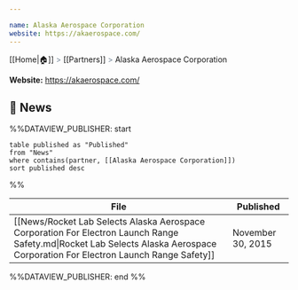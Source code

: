 ```yaml
---

name: Alaska Aerospace Corporation
website: https://akaerospace.com/
---
```

[[Home|🏠]] <span style="color: LightSlateGray">></span> [[Partners]] <span style="color: LightSlateGray">></span> Alaska Aerospace Corporation

**Website:** https://akaerospace.com/

## 📰 News

%%DATAVIEW_PUBLISHER: start
```
table published as "Published"
from "News"
where contains(partner, [[Alaska Aerospace Corporation]])
sort published desc
```
%%

| File                                                                                                                                                                           | Published         |
| ------------------------------------------------------------------------------------------------------------------------------------------------------------------------------ | ----------------- |
| [[News/Rocket Lab Selects Alaska Aerospace Corporation For Electron Launch Range Safety.md\|Rocket Lab Selects Alaska Aerospace Corporation For Electron Launch Range Safety]] | November 30, 2015 |

%%DATAVIEW_PUBLISHER: end %%